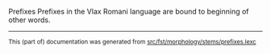 Prefixes
Prefixes in the Vlax Romani language are bound to beginning of other words.

* * *

<small>This (part of) documentation was generated from [src/fst/morphology/stems/prefixes.lexc](https://github.com/giellalt/lang-rmy/blob/main/src/fst/morphology/stems/prefixes.lexc)</small>
